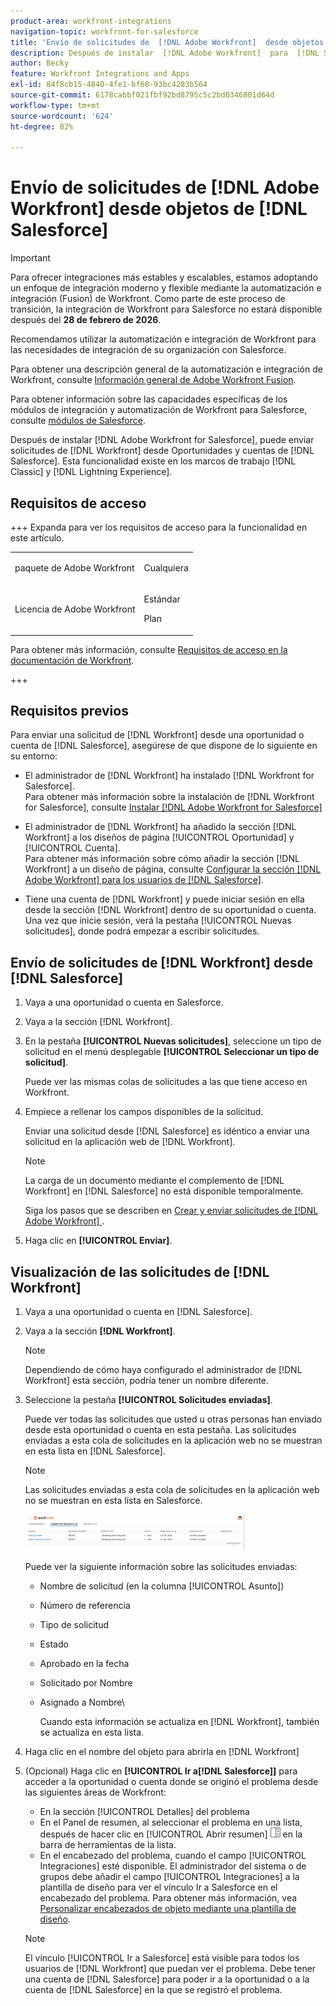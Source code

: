 ```yaml
---
product-area: workfront-integrations
navigation-topic: workfront-for-salesforce
title: 'Envío de solicitudes de  [!DNL Adobe Workfront]  desde objetos de  [!DNL Salesforce] '
description: Después de instalar  [!DNL Adobe Workfront]  para  [!DNL Salesforce], you can submit [!DNL Workfront] , puede enviar solicitudes desde Oportunidades y cuentas de  [!DNL Salesforce] . Esta funcionalidad existe tanto en el marco de trabajo Classic como en el de Lightning Experience.
author: Becky
feature: Workfront Integrations and Apps
exl-id: 84f8cb15-4840-4fe1-bf60-93bc4283b564
source-git-commit: 6178cabbf021fbf92bd8795c5c2bd0346801d64d
workflow-type: tm+mt
source-wordcount: '624'
ht-degree: 82%

---
```


# Envío de solicitudes de [!DNL Adobe Workfront] desde objetos de [!DNL Salesforce]

>[!IMPORTANT]
>
>Para ofrecer integraciones más estables y escalables, estamos adoptando un enfoque de integración moderno y flexible mediante la automatización e integración (Fusion) de Workfront. Como parte de este proceso de transición, la integración de Workfront para Salesforce no estará disponible después del **28 de febrero de 2026**.
>
>Recomendamos utilizar la automatización e integración de Workfront para las necesidades de integración de su organización con Salesforce.
>
>Para obtener una descripción general de la automatización e integración de Workfront, consulte [Información general de Adobe Workfront Fusion](https://experienceleague.adobe.com/en/docs/workfront-fusion/using/get-started-with-fusion/understand-workfront-fusion/workfront-fusion-overview).
>
>Para obtener información sobre las capacidades específicas de los módulos de integración y automatización de Workfront para Salesforce, consulte [módulos de Salesforce](https://experienceleague.adobe.com/en/docs/workfront-fusion/using/references/apps-and-their-modules/third-party-app-connectors/salesforce-modules).

Después de instalar [!DNL Adobe Workfront for Salesforce], puede enviar solicitudes de [!DNL Workfront] desde Oportunidades y cuentas de [!DNL Salesforce]. Esta funcionalidad existe en los marcos de trabajo [!DNL Classic] y [!DNL Lightning Experience].

## Requisitos de acceso

+++ Expanda para ver los requisitos de acceso para la funcionalidad en este artículo.

<table style="table-layout:auto"> 
 <col> 
 <col> 
 <tbody> 
  <tr> 
   <td role="rowheader">paquete de Adobe Workfront</td> 
   <td> <p>Cualquiera</p> </td> 
  </tr> 
  <tr> 
   <td role="rowheader">Licencia de Adobe Workfront</td> 
   <td> <p>Estándar</p>
   <p>Plan</p> </td> 
  </tr> 
 </tbody> 
</table>

Para obtener más información, consulte [Requisitos de acceso en la documentación de Workfront](/help/quicksilver/administration-and-setup/add-users/access-levels-and-object-permissions/access-level-requirements-in-documentation.md).

+++

## Requisitos previos

Para enviar una solicitud de [!DNL Workfront] desde una oportunidad o cuenta de [!DNL Salesforce], asegúrese de que dispone de lo siguiente en su entorno:

* El administrador de [!DNL Workfront] ha instalado [!DNL Workfront for Salesforce].\
   Para obtener más información sobre la instalación de [!DNL Workfront for Salesforce], consulte [Instalar  [!DNL Adobe Workfront for Salesforce]](../../workfront-integrations-and-apps/using-workfront-with-salesforce/install-workfront-for-salesforce.md)

* El administrador de [!DNL Workfront] ha añadido la sección [!DNL Workfront] a los diseños de página [!UICONTROL Oportunidad] y [!UICONTROL Cuenta].\
   Para obtener más información sobre cómo añadir la sección [!DNL Workfront] a un diseño de página, consulte [Configurar la sección  [!DNL Adobe Workfront]  para los usuarios de  [!DNL Salesforce] &#x200B;](../../workfront-integrations-and-apps/using-workfront-with-salesforce/configure-wf-section-for-salesforce-users.md).

* Tiene una cuenta de [!DNL Workfront] y puede iniciar sesión en ella desde la sección [!DNL Workfront] dentro de su oportunidad o cuenta.\
   Una vez que inicie sesión, verá la pestaña [!UICONTROL Nuevas solicitudes], donde podrá empezar a escribir solicitudes.

## Envío de solicitudes de [!DNL Workfront] desde [!DNL Salesforce]

1. Vaya a una oportunidad o cuenta en Salesforce.
1. Vaya a la sección [!DNL Workfront].
1. En la pestaña **[!UICONTROL Nuevas solicitudes]**, seleccione un tipo de solicitud en el menú desplegable **[!UICONTROL Seleccionar un tipo de solicitud]**.

   Puede ver las mismas colas de solicitudes a las que tiene acceso en Workfront.

1. Empiece a rellenar los campos disponibles de la solicitud.

   Enviar una solicitud desde [!DNL Salesforce] es idéntico a enviar una solicitud en la aplicación web de [!DNL Workfront].

   >[!NOTE]
   >
   >La carga de un documento mediante el complemento de [!DNL Workfront] en [!DNL Salesforce] no está disponible temporalmente.

   Siga los pasos que se describen en [Crear y enviar solicitudes de  [!DNL Adobe Workfront] &#x200B;](../../manage-work/requests/create-requests/create-submit-requests.md).

1. Haga clic en **[!UICONTROL Enviar]**.

## Visualización de las solicitudes de [!DNL Workfront]

1. Vaya a una oportunidad o cuenta en [!DNL Salesforce].
1. Vaya a la sección **[!DNL Workfront]**.

   >[!NOTE]
   >
   >Dependiendo de cómo haya configurado el administrador de [!DNL Workfront] esta sección, podría tener un nombre diferente.

1. Seleccione la pestaña **[!UICONTROL Solicitudes enviadas]**.

   Puede ver todas las solicitudes que usted u otras personas han enviado desde esta oportunidad o cuenta en esta pestaña. Las solicitudes enviadas a esta cola de solicitudes en la aplicación web no se muestran en esta lista en [!DNL Salesforce].

   >[!NOTE]
   >
   >Las solicitudes enviadas a esta cola de solicitudes en la aplicación web no se muestran en esta lista en Salesforce.

   ![salesforce_submitted_requests.png](assets/salesforce-submitted-requests-350x58.png)

   Puede ver la siguiente información sobre las solicitudes enviadas:

   * Nombre de solicitud (en la columna [!UICONTROL Asunto])
   * Número de referencia
   * Tipo de solicitud
   * Estado
   * Aprobado en la fecha
   * Solicitado por Nombre
   * Asignado a Nombre\

     Cuando esta información se actualiza en [!DNL Workfront], también se actualiza en esta lista.

1. Haga clic en el nombre del objeto para abrirla en [!DNL Workfront]

1. (Opcional) Haga clic en **[!UICONTROL Ir a[!DNL Salesforce]]** para acceder a la oportunidad o cuenta donde se originó el problema desde las siguientes áreas de Workfront:

   * En la sección [!UICONTROL Detalles] del problema
   * En el Panel de resumen, al seleccionar el problema en una lista, después de hacer clic en [!UICONTROL Abrir resumen] ![icono del Panel de resumen](assets/summary-panel-icon.png) en la barra de herramientas de la lista.
   * En el encabezado del problema, cuando el campo [!UICONTROL Integraciones] esté disponible. El administrador del sistema o de grupos debe añadir el campo [!UICONTROL Integraciones] a la plantilla de diseño para ver el vínculo Ir a Salesforce en el encabezado del problema. Para obtener más información, vea [Personalizar encabezados de objeto mediante una plantilla de diseño](../../administration-and-setup/customize-workfront/use-layout-templates/customize-object-headers.md).

   >[!NOTE]
   >
   >El vínculo [!UICONTROL Ir a Salesforce] está visible para todos los usuarios de [!DNL Workfront] que puedan ver el problema. Debe tener una cuenta de [!DNL Salesforce] para poder ir a la oportunidad o a la cuenta de [!DNL Salesforce] en la que se registró el problema.

